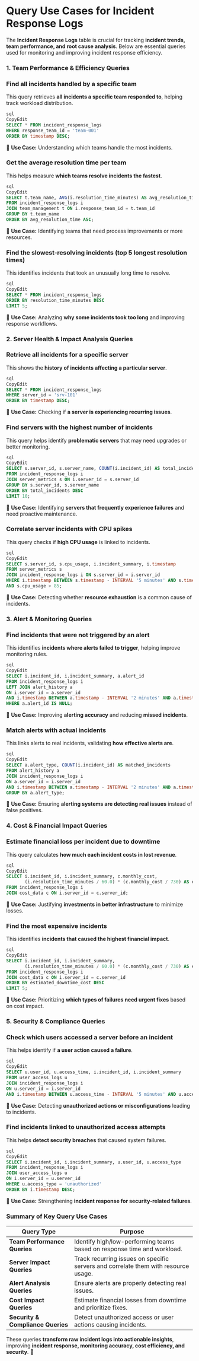 # Query Use Cases for Incident Response Logs

The **Incident Response Logs** table is crucial for tracking **incident trends, team performance, and root cause analysis**. Below are essential queries used for monitoring and improving incident response efficiency.

### **1. Team Performance & Efficiency Queries**

### **Find all incidents handled by a specific team**

This query retrieves **all incidents a specific team responded to**, helping track workload distribution.

```sql
sql
CopyEdit
SELECT * FROM incident_response_logs
WHERE response_team_id = 'team-001'
ORDER BY timestamp DESC;

```

🔹 **Use Case:** Understanding which teams handle the most incidents.

### **Get the average resolution time per team**

This helps measure **which teams resolve incidents the fastest**.

```sql
sql
CopyEdit
SELECT t.team_name, AVG(i.resolution_time_minutes) AS avg_resolution_time
FROM incident_response_logs i
JOIN team_management t ON i.response_team_id = t.team_id
GROUP BY t.team_name
ORDER BY avg_resolution_time ASC;

```

🔹 **Use Case:** Identifying teams that need process improvements or more resources.

### **Find the slowest-resolving incidents (top 5 longest resolution times)**

This identifies incidents that took an unusually long time to resolve.

```sql
sql
CopyEdit
SELECT * FROM incident_response_logs
ORDER BY resolution_time_minutes DESC
LIMIT 5;

```

🔹 **Use Case:** Analyzing **why some incidents took too long** and improving response workflows.

### **2. Server Health & Impact Analysis Queries**

### **Retrieve all incidents for a specific server**

This shows the **history of incidents affecting a particular server**.

```sql
sql
CopyEdit
SELECT * FROM incident_response_logs
WHERE server_id = 'srv-101'
ORDER BY timestamp DESC;

```

🔹 **Use Case:** Checking if **a server is experiencing recurring issues**.

### **Find servers with the highest number of incidents**

This query helps identify **problematic servers** that may need upgrades or better monitoring.

```sql
sql
CopyEdit
SELECT s.server_id, s.server_name, COUNT(i.incident_id) AS total_incidents
FROM incident_response_logs i
JOIN server_metrics s ON i.server_id = s.server_id
GROUP BY s.server_id, s.server_name
ORDER BY total_incidents DESC
LIMIT 10;

```

🔹 **Use Case:** Identifying **servers that frequently experience failures** and need proactive maintenance.

### **Correlate server incidents with CPU spikes**

This query checks if **high CPU usage** is linked to incidents.

```sql
sql
CopyEdit
SELECT s.server_id, s.cpu_usage, i.incident_summary, i.timestamp
FROM server_metrics s
JOIN incident_response_logs i ON s.server_id = i.server_id
WHERE i.timestamp BETWEEN s.timestamp - INTERVAL '5 minutes' AND s.timestamp + INTERVAL '5 minutes'
AND s.cpu_usage > 85;

```

🔹 **Use Case:** Detecting whether **resource exhaustion** is a common cause of incidents.

### **3. Alert & Monitoring Queries**

### **Find incidents that were not triggered by an alert**

This identifies **incidents where alerts failed to trigger**, helping improve monitoring rules.

```sql
sql
CopyEdit
SELECT i.incident_id, i.incident_summary, a.alert_id
FROM incident_response_logs i
LEFT JOIN alert_history a
ON i.server_id = a.server_id
AND i.timestamp BETWEEN a.timestamp - INTERVAL '2 minutes' AND a.timestamp + INTERVAL '2 minutes'
WHERE a.alert_id IS NULL;

```

🔹 **Use Case:** Improving **alerting accuracy** and reducing **missed incidents**.

### **Match alerts with actual incidents**

This links alerts to real incidents, validating **how effective alerts are**.

```sql
sql
CopyEdit
SELECT a.alert_type, COUNT(i.incident_id) AS matched_incidents
FROM alert_history a
JOIN incident_response_logs i
ON a.server_id = i.server_id
AND i.timestamp BETWEEN a.timestamp - INTERVAL '2 minutes' AND a.timestamp + INTERVAL '2 minutes'
GROUP BY a.alert_type;

```

🔹 **Use Case:** Ensuring **alerting systems are detecting real issues** instead of false positives.

### **4. Cost & Financial Impact Queries**

### **Estimate financial loss per incident due to downtime**

This query calculates **how much each incident costs in lost revenue**.

```sql
sql
CopyEdit
SELECT i.incident_id, i.incident_summary, c.monthly_cost,
       (i.resolution_time_minutes / 60.0) * (c.monthly_cost / 730) AS estimated_downtime_cost
FROM incident_response_logs i
JOIN cost_data c ON i.server_id = c.server_id;

```

🔹 **Use Case:** Justifying **investments in better infrastructure** to minimize losses.

### **Find the most expensive incidents**

This identifies **incidents that caused the highest financial impact**.

```sql
sql
CopyEdit
SELECT i.incident_id, i.incident_summary,
       (i.resolution_time_minutes / 60.0) * (c.monthly_cost / 730) AS estimated_downtime_cost
FROM incident_response_logs i
JOIN cost_data c ON i.server_id = c.server_id
ORDER BY estimated_downtime_cost DESC
LIMIT 5;

```

🔹 **Use Case:** Prioritizing **which types of failures need urgent fixes** based on cost impact.

### **5. Security & Compliance Queries**

### **Check which users accessed a server before an incident**

This helps identify if **a user action caused a failure**.

```sql
sql
CopyEdit
SELECT u.user_id, u.access_time, i.incident_id, i.incident_summary
FROM user_access_logs u
JOIN incident_response_logs i
ON u.server_id = i.server_id
AND i.timestamp BETWEEN u.access_time - INTERVAL '5 minutes' AND u.access_time + INTERVAL '5 minutes';

```

🔹 **Use Case:** Detecting **unauthorized actions or misconfigurations** leading to incidents.

### **Find incidents linked to unauthorized access attempts**

This helps **detect security breaches** that caused system failures.

```sql
sql
CopyEdit
SELECT i.incident_id, i.incident_summary, u.user_id, u.access_type
FROM incident_response_logs i
JOIN user_access_logs u
ON i.server_id = u.server_id
WHERE u.access_type = 'unauthorized'
ORDER BY i.timestamp DESC;

```

🔹 **Use Case:** Strengthening **incident response for security-related failures**.

### **Summary of Key Query Use Cases**

| Query Type | Purpose |
| --- | --- |
| **Team Performance Queries** | Identify high/low-performing teams based on response time and workload. |
| **Server Impact Queries** | Track recurring issues on specific servers and correlate them with resource usage. |
| **Alert Analysis Queries** | Ensure alerts are properly detecting real issues. |
| **Cost Impact Queries** | Estimate financial losses from downtime and prioritize fixes. |
| **Security & Compliance Queries** | Detect unauthorized access or user actions causing incidents. |

These queries **transform raw incident logs into actionable insights**, improving **incident response, monitoring accuracy, cost efficiency, and security**. 🚀